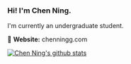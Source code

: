 ### Hi! I'm Chen Ning.
I'm currently an undergraduate student.

📇 **Website:** chenningg.com

[![Chen Ning's github stats](https://github-readme-stats.vercel.app/api?username=chenningg&theme=tokyonight)](https://github.com/anuraghazra/github-readme-stats)
